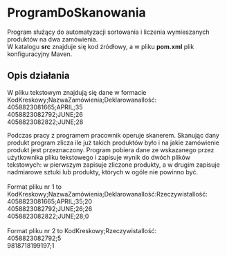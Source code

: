 # ProgramDoSkanowania
Program służący do automatyzacji sortowania i liczenia wymieszanych produktów na dwa zamówienia.<br>
W katalogu **src** znajduje się kod źródłowy, a w pliku **pom.xml** plik konfiguracyjny Maven.


## Opis działania
W pliku tekstowym znajdują się dane w formacie KodKreskowy;NazwaZamówienia;DeklarowanaIlość:<br>
4058823081665;APRIL;35<br>
4058823082792;JUNE;26<br>
4058823082822;JUNE;28<br>

Podczas pracy z programem pracownik operuje skanerem. Skanując dany produkt program zlicza ile już takich produktów było i na jakie zamówienie produkt jest przeznaczony. Program pobiera dane ze wskazanego przez użytkownika pliku tekstowego i zapisuje wynik do dwóch plików tekstowych: w pierwszym zapisuje zliczone produkty, a w drugim zapisuje nadmiarowe sztuki lub produkty, których w ogóle nie powinno być.<br><br>
Format pliku nr 1 to KodKreskowy;NazwaZamówienia;DeklarowanaIlość:RzeczywistaIlość:<br>
4058823081665;APRIL;35;20<br>
4058823082792;JUNE;26;26<br>
4058823082822;JUNE;28;0<br><br>
Format pliku nr 2 to KodKreskowy;RzeczywistaIlość:<br>
4058823082792;5<br>
9818718199197;1
